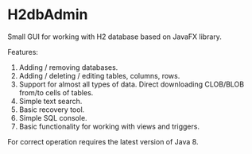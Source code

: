 # H2dbAdmin
Small GUI for working with H2 database based on JavaFX library.

Features:

1. Adding / removing databases.
2. Adding / deleting / editing tables, columns, rows.
3. Support for almost all types of data. Direct downloading CLOB/BLOB from/to cells of tables.
4. Simple text search.
5. Basic recovery tool.
6. Simple SQL console.
7. Basic functionality for working with views and triggers.

For correct operation requires the latest version of Java 8.



